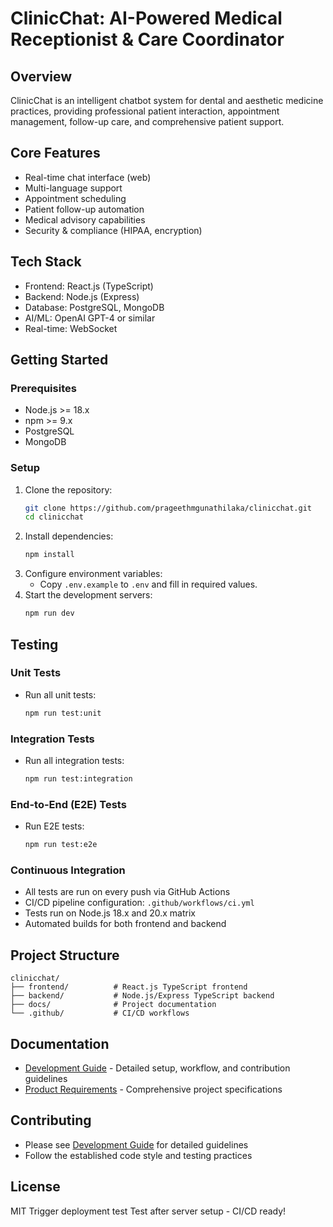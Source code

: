 # ClinicChat: AI-Powered Medical Receptionist & Care Coordinator

## Overview
ClinicChat is an intelligent chatbot system for dental and aesthetic medicine practices, providing professional patient interaction, appointment management, follow-up care, and comprehensive patient support.

## Core Features
- Real-time chat interface (web)
- Multi-language support
- Appointment scheduling
- Patient follow-up automation
- Medical advisory capabilities
- Security & compliance (HIPAA, encryption)

## Tech Stack
- Frontend: React.js (TypeScript)
- Backend: Node.js (Express)
- Database: PostgreSQL, MongoDB
- AI/ML: OpenAI GPT-4 or similar
- Real-time: WebSocket

## Getting Started

### Prerequisites
- Node.js >= 18.x
- npm >= 9.x
- PostgreSQL
- MongoDB

### Setup
1. Clone the repository:
   ```sh
   git clone https://github.com/prageethmgunathilaka/clinicchat.git
   cd clinicchat
   ```
2. Install dependencies:
   ```sh
   npm install
   ```
3. Configure environment variables:
   - Copy `.env.example` to `.env` and fill in required values.
4. Start the development servers:
   ```sh
   npm run dev
   ```

## Testing

### Unit Tests
- Run all unit tests:
  ```sh
  npm run test:unit
  ```

### Integration Tests
- Run all integration tests:
  ```sh
  npm run test:integration
  ```

### End-to-End (E2E) Tests
- Run E2E tests:
  ```sh
  npm run test:e2e
  ```

### Continuous Integration
- All tests are run on every push via GitHub Actions
- CI/CD pipeline configuration: `.github/workflows/ci.yml`
- Tests run on Node.js 18.x and 20.x matrix
- Automated builds for both frontend and backend

## Project Structure
```
clinicchat/
├── frontend/          # React.js TypeScript frontend
├── backend/           # Node.js/Express TypeScript backend  
├── docs/              # Project documentation
└── .github/           # CI/CD workflows
```

## Documentation
- [Development Guide](docs/DEVELOPMENT.md) - Detailed setup, workflow, and contribution guidelines
- [Product Requirements](prd.md) - Comprehensive project specifications

## Contributing
- Please see [Development Guide](docs/DEVELOPMENT.md) for detailed guidelines
- Follow the established code style and testing practices

## License
MIT Trigger deployment test
Test after server setup - CI/CD ready!
